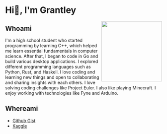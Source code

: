 # Hi👋, I'm Grantley

<img style="float: right;" src="https://raw.githubusercontent.com/gospacedev/gospacedev/main/warmcoffee.gif" height="194"/>

## Whoami

I'm a high school student who started programming by learning C++, which helped me learn essential fundamentals in computer science. After that, I began to code in Go and build various desktop applications. I explored different programming languages such as Python, Rust, and Haskell. I love coding and learning new things and open to collaborating and sharing insights with each others. I love solving coding challenges like Project Euler. I also like playing Minecraft. I enjoy working with technologies like Fyne and Arduino.
## Whereami

- [Github Gist](https://gist.github.com/gospacedev)
- [Kaggle](https://www.kaggle.com/grantleycullar)
